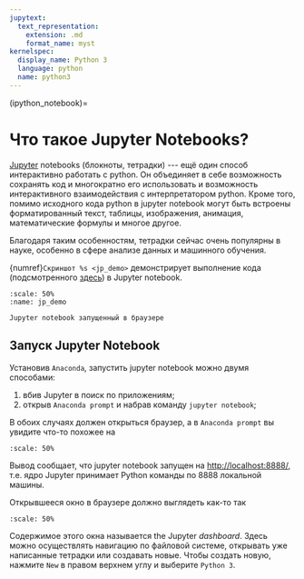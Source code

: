 ```yaml
---
jupytext:
  text_representation:
    extension: .md
    format_name: myst
kernelspec:
  display_name: Python 3
  language: python
  name: python3
---
```



(ipython_notebook)=

# Что такое Jupyter Notebooks?

[Jupyter](http://jupyter.org/) notebooks (блокноты, тетрадки) --- ещё один способ интерактивно работать с python. Он объединяет в себе возможность сохранять код и многократно его использовать и возможность интерактивного взаимодействия с интерпретатором python. Кроме того, помимо исходного кода python в jupyter notebook могут быть встроены форматированный текст, таблицы, изображения, анимация, математические формулы и многое другое.

Благодаря таким особенностям, тетрадки сейчас очень популярны в науке, особенно в сфере анализе данных и машинного обучения. 

{numref}`Скриншот %s <jp_demo>` демонстрирует выполнение кода (подсмотренного 
[здесь](http://matplotlib.org/examples/pylab_examples/hexbin_demo.html))
в Jupyter notebook.

```{figure} /_static/lecture_specific/jupyter_notebooks/jp_demo.png
:scale: 50%
:name: jp_demo

Jupyter notebook запущенный в браузере
```

## Запуск Jupyter Notebook

Установив `Anaconda`, запустить jupyter notebook можно двумя способами:

1.  вбив Jupyter в поиск по приложениям;
2.  открыв `Anaconda prompt` и набрав команду `jupyter notebook`;
    

В обоих случаях должен открыться браузер, а в `Anaconda prompt` вы увидите что-то похожее на
```{figure} /_static/lecture_specific/jupyter_notebooks/starting_nb.png
:scale: 50%
```

Вывод сообщает, что jupyter notebook запущен на [http://localhost:8888/](http://localhost:8888/), т.е. ядро Jupyter принимает Python команды по 8888 локальной машины.

Открывшееся окно в браузере должно выглядеть как-то так
```{figure} /_static/lecture_specific/jupyter_notebooks/nb.png
:scale: 50%
```

Содержимое этого окна называется the Jupyter *dashboard*. Здесь можно осуществлять навигацию по файловой системе, открывать уже написанные тетрадки или создавать новые. Чтобы создать новую, нажмите `New` в правом верхнем углу и выберите `Python 3`.


